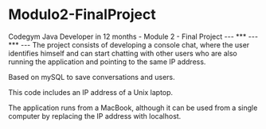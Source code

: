 # Modulo2-FinalProject
Codegym Java Developer in 12 months - Module 2 - Final Project
--- *** --- *** ---
The project consists of developing a console chat, where the user identifies himself and can start chatting with other users who are also running the application and pointing to the same IP address.

Based on mySQL to save conversations and users.

This code includes an IP address of a Unix laptop.

The application runs from a MacBook, although it can be used from a single computer by replacing the IP address with localhost.
